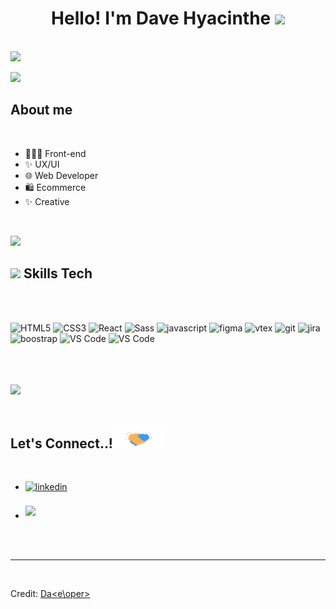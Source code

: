 
<h1 align="center"><b> Hello! I'm Dave Hyacinthe </b><img src="https://media.giphy.com/media/hvRJCLFzcasrR4ia7z/giphy.gif" width="35"></h1>



<br>

 <img  src="https://i.imgur.com/nYRwFRr.jpeg">

<br>

<img src="https://user-images.githubusercontent.com/73097560/115834477-dbab4500-a447-11eb-908a-139a6edaec5c.gif"><br>


	
##  **About me**



<br>

- 👨🏽‍💻 Front-end 
- ✨ UX/UI
- 🌐 Web Developer
- 🛍️ Ecommerce
- ✨ Creative


<br>

<img src="https://user-images.githubusercontent.com/73097560/115834477-dbab4500-a447-11eb-908a-139a6edaec5c.gif"><br>

## <img src="https://media2.giphy.com/media/QssGEmpkyEOhBCb7e1/giphy.gif?cid=ecf05e47a0n3gi1bfqntqmob8g9aid1oyj2wr3ds3mg700bl&rid=giphy.gif" width ="25"><b> Skills Tech</b>
<br>


<br>   

   ![HTML5](https://img.shields.io/badge/HTML5%20-212121.svg?style=for-the-badge&logo=html5&logoColor=white)
   ![CSS3](https://img.shields.io/badge/CSS%20-212121.svg?style=for-the-badge&logo=css3&logoColor=white)
   ![React](https://img.shields.io/badge/react-212121?style=for-the-badge&logo=react)
   ![Sass](https://img.shields.io/badge/sass-212121?style=for-the-badge&logo=sass)
   ![javascript](https://img.shields.io/badge/Javascript-212121?style=for-the-badge&logo=javascript)
   ![figma](https://img.shields.io/badge/figma-212121?style=for-the-badge&logo=figma)
   ![vtex](https://img.shields.io/badge/vtex-212121?style=for-the-badge&logo=vtex)
   ![git](https://img.shields.io/badge/git-212121?style=for-the-badge&logo=git)
   ![jira](https://img.shields.io/badge/jira-212121?style=for-the-badge&logo=jira)
   ![boostrap](https://img.shields.io/badge/bootstrap-212121?style=for-the-badge&logo=bootstrap)
   ![VS Code](https://img.shields.io/badge/Visual%20Code-212121?style=for-the-badge&logo=visualstudio)
   ![VS Code](https://img.shields.io/badge/wordpress-212121?style=for-the-badge&logo=wordpress)

</p>

<br>
<br>
<br>


<img src="https://user-images.githubusercontent.com/73097560/115834477-dbab4500-a447-11eb-908a-139a6edaec5c.gif">

<br>
<br>

## <b> Let's Connect..!</b><img src="https://github.com/0xAbdulKhalid/0xAbdulKhalid/raw/main/assets/mdImages/handshake.gif" width ="80">
<br>
<div align='left'>

<ul>

<li>
<a href="https://www.linkedin.com/in/dave-esteban-hyacinthe-b533451a8" target="blank">
<img src="https://img.shields.io/badge/linkedin:  Dave-%2300acee.svg?color=405DE6&style=for-the-badge&logo=linkedin&logoColor=white" alt=linkedin style="margin-bottom: 5px;"/>
</a>
</li>



<br>

<li>
<a href="mailto:davesteban6@gmail.com" target="_blank">
<img src="https://img.shields.io/badge/gmail: Dave-%23EA4335.svg?style=for-the-badge&logo=gmail&logoColor=white" t=mail style="margin-bottom: 5px;" />
</a>
</li>
	
</ul>
</div>

<br>
<br>


---

<br>

Credit: [Da<e\oper>](https://daveloper.cloud/)

